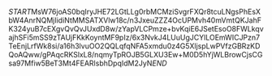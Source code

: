 $START$MsW76joAS0bqIryJHE72LGtLLg0rbMCMziSvgrFXQr8tcuLNgsPhEsXbW4AnrNQMjIidiNtMMSATXVlw18c/n3JxeuZZZ4OcUPMvh40mVmtQKJahFK324yuB7cEXgvQvQvJUxdD8w/zYapVLCPmze+bvKqiE6JSetEsoO8FWLkqvajhSFi5mSS9zTAUjFKkKoyntMF9pIz/6x3NvkJ4LUuUgJCYlLOEmWICJPzn7TeEnjLrfWk8si/a16h3lvuOO2QQLqfqNFA5xmdu0z4G5XljspLwPVfzGBRzKDQoAQww/gPAqcRKSlxL8/nqmyTpROJB5GLXU3Ew+M0D5hYjWLBrowCjsCGsa97Mfiw5BeT3Mt4FEARlsbhDpqIdM2JyN$END$
